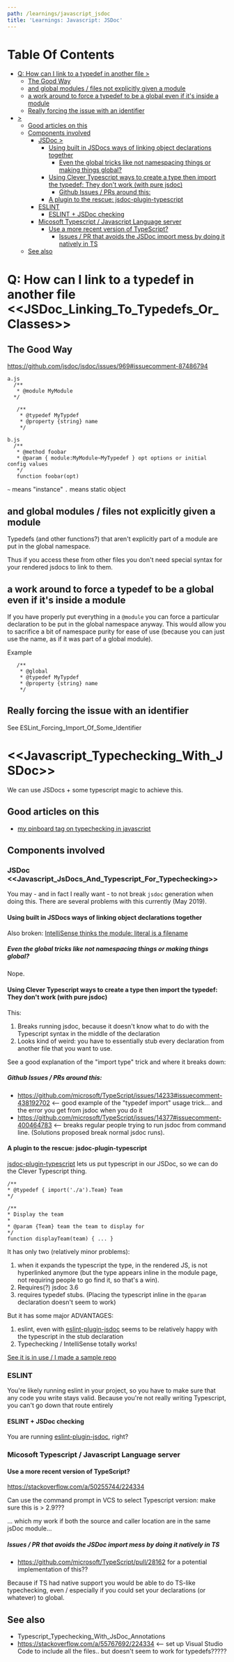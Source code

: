```yaml
---
path: /learnings/javascript_jsdoc
title: 'Learnings: Javascript: JSDoc'
---
```

# Table Of Contents

<!-- toc -->

- [Q: How can I link to a typedef in another file >](#q-how-can-i-link-to-a-typedef-in-another-file-)
  * [The Good Way](#the-good-way)
  * [and global modules / files not explicitly given a module](#and-global-modules--files-not-explicitly-given-a-module)
  * [a work around to force a typedef to be a global even if it's inside a module](#a-work-around-to-force-a-typedef-to-be-a-global-even-if-its-inside-a-module)
  * [Really forcing the issue with an identifier](#really-forcing-the-issue-with-an-identifier)
- [>](#)
  * [Good articles on this](#good-articles-on-this)
  * [Components involved](#components-involved)
    + [JSDoc >](#jsdoc-)
      - [Using built in JSDocs ways of linking object declarations together](#using-built-in-jsdocs-ways-of-linking-object-declarations-together)
        * [Even the global tricks like not namespacing things or making things global?](#even-the-global-tricks-like-not-namespacing-things-or-making-things-global)
      - [Using Clever Typescript ways to create a type then import the typedef: They don't work (with pure jsdoc)](#using-clever-typescript-ways-to-create-a-type-then-import-the-typedef-they-dont-work-with-pure-jsdoc)
        * [Github Issues / PRs around this:](#github-issues--prs-around-this)
      - [A plugin to the rescue: jsdoc-plugin-typescript](#a-plugin-to-the-rescue-jsdoc-plugin-typescript)
    + [ESLINT](#eslint)
      - [ESLINT + JSDoc checking](#eslint--jsdoc-checking)
    + [Micosoft Typescript / Javascript Language server](#micosoft-typescript--javascript-language-server)
      - [Use a more recent version of TypeScript?](#use-a-more-recent-version-of-typescript)
        * [Issues / PR that avoids the JSDoc import mess by doing it natively in TS](#issues--pr-that-avoids-the-jsdoc-import-mess-by-doing-it-natively-in-ts)
  * [See also](#see-also)

<!-- tocstop -->

# Q: How can I link to a typedef in another file <<JSDoc_Linking_To_Typedefs_Or_Classes>>

## The Good Way

https://github.com/jsdoc/jsdoc/issues/969#issuecomment-87486794

    a.js
      /**
       * @module MyModule
      */

       /**
        * @typedef MyTypdef
        * @property {string} name
        */

    b.js
      /**
       * @method foobar
       * @param { module:MyModule~MyTypedef } opt options or initial config values
       */
       function foobar(opt)

`~` means "instance"  `.` means static object


## and global modules / files not explicitly given a module

Typedefs (and other functions?) that aren't explicitly part of a module are put in the global namespace.

Thus if you access these from other files you don't need special syntax for your rendered jsdocs to link to them.


## a work around to force a typedef to be a global even if it's inside a module

If you have properly put everything in a `@module` you can force a particular declaration to be put in the global namespace anyway. This would allow you to sacrifice a bit of namespace purity for ease of use (because you can just use the name, as if it was part of a global module).

Example

       /**
        * @global
        * @typedef MyTypdef
        * @property {string} name
        */

## Really forcing the issue with an identifier

See ESLint_Forcing_Import_Of_Some_Identifier


# <<Javascript_Typechecking_With_JSDoc>>

We can use JSDocs + some typescript magic to achieve this.

## Good articles on this

  * [my pinboard tag on typechecking in javascript](https://pinboard.in/u:rwilcox/t:javascript_typechecking/)

## Components involved

### JSDoc <<Javascript_JsDocs_And_Typescript_For_Typechecking>>

You may - and in fact I really want - to not break `jsdoc` generation when doing this. There are several problems with this currently (May 2019).

#### Using built in JSDocs ways of linking object declarations together

Also broken: [IntelliSense thinks the module: literal is a filename](https://github.com/microsoft/TypeScript/issues/30893)

##### Even the global tricks like not namespacing things or making things global?

Nope.

#### Using Clever Typescript ways to create a type then import the typedef: They don't work (with pure jsdoc)

This:

  1. Breaks running jsdoc, because it doesn't know what to do with the Typescript syntax in the middle of the declaration
  2. Looks kind of weird: you have to essentially stub every declaration from another file that you want to use.

See a good explanation of the "import type" trick and where it breaks down:

##### Github Issues / PRs around this:

  * https://github.com/microsoft/TypeScript/issues/14233#issuecomment-438192702 <-- good example of the "typedef import" usage trick... and the error you get from jsdoc when you do it
  * https://github.com/microsoft/TypeScript/issues/14377#issuecomment-400464783 <-- breaks regular people trying to run jsdoc from command line. (Solutions proposed break normal jsdoc runs).

#### A plugin to the rescue: jsdoc-plugin-typescript

[jsdoc-plugin-typescript](https://www.npmjs.com/package/jsdoc-plugin-typescript) lets us put typescript in our JSDoc, so we can do the Clever Typescript thing.

    /**
    * @typedef { import('./a').Team} Team
    */

    /**
    * Display the team
    *
    * @param {Team} team the team to display for
    */
    function displayTeam(team) { ... }

It has only two (relatively minor problems):

  1. when it expands the typescript the type, in the rendered JS, is not hyperlinked anymore (but the type appears inline in the module page, not requiring people to go find it, so that's a win).
  2. Requires(?) jsdoc 3.6
  3. requires typedef stubs. (Placing the typescript inline in the `@param` declaration doesn't seem to work)

But it has some major ADVANTAGES:

  1. eslint, even with [eslint-plugin-jsdoc](https://www.npmjs.com/package/eslint-plugin-jsdoc) seems to be relatively happy with the typescript in the stub declaration
  2. Typechecking / IntelliSense totally works!

[See it is in use / I made a sample repo](https://github.com/rwilcox/blog_sample_code_jsdoc_with_typescript_checking/blob/master/b.js#L4)

### ESLINT

You're likely running eslint in your project, so you have to make sure that any code you write stays valid. Because you're not really writing Typescript, you can't go down that route entirely

#### ESLINT + JSDoc checking

You are running [eslint-plugin-jsdoc](https://www.npmjs.com/package/eslint-plugin-jsdoc), right?

### Micosoft Typescript / Javascript Language server

#### Use a more recent version of TypeScript?

https://stackoverflow.com/a/50255744/224334

Can use the command prompt in VCS to select Typescript version: make sure this is > 2.9???

... which my work if both the source and caller location are in the same jsDoc module...

##### Issues / PR that avoids the JSDoc import mess by doing it natively in TS

  * https://github.com/microsoft/TypeScript/pull/28162 for a potential implementation of this??

Because if TS had native support you would be able to do TS-like typechecking, even / especially if you could set your declarations (or whatever) to global.



## See also

  * Typescript_Typechecking_With_JsDoc_Annotations
  * https://stackoverflow.com/a/55767692/224334 <-- set up Visual Studio Code to include all the files.. but doesn't seem to work for typedefs?????

